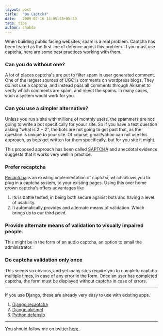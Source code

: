 ```yaml
---
layout: post
title:  "On Captcha"
date:   2009-07-16 14:05:35+05:30
tags: tips
author: shabda
---
```

When building public facing websites, spam is a real problem. Captcha has been teated as the first line of defence aginst this problem. If you must use captcha, here are some best practices working with them.

### Can you do without one?
A lot of places captcha's are put to filter spam in user generated comment. One of the largest sources of UGC is comments on wordpress blogs. They do not use a captcha, and instead pass all comments through Akismet to verify which comments are spam, and reject the spams. In many cases, such a system would work for you.

### Can you use a simpler alternative?

Unless you run a site with millions of monthly users, the spammers are not going to write a bot specifically for youur site. So if you have a text question asking "what is 2 + 2", the bots are not going to get past that, as the question is unique to your site. Of course, gmail/yahoo can not use this approach, as bots get written for them specifically, but for you site it might.

This proposed approach has been called [SAPTCHA](http://dmytry.pandromeda.com/texts/captcha_and_saptcha.html) and anecdotal evidence suggests that it works very well in practice.

### Prefer recaptcha

[Recaptcha](http://recaptcha.net/) is an existing implementation of captcha, which allows you to plug in a captcha system, to your existing pages. Using this over home grown captcha's offers advantages like

1. Its is battle tested, in being both secure against bots and having a level of usability.
2. It automatically provides and alternate means of validation. Which brings us to our third point.

### Provide alternate means of validation to visually impaired people.

This might be in the form of an audio captcha, an option to email the administrator.

### Do captcha validation only once

This seems so obvious, and yet many sites require you to complete captcha multiple times, in case of any error in the form. Once an user has completed captcha, the form must be displayed without captcha in case of errors.

--------

If you use Django, these are already very easy to use with existing apps.

1. [Django recaotcha](http://www.djangosnippets.org/snippets/433/)
2. [Django akismet](http://www.djangosnippets.org/snippets/1255/)
3. [Python defensio](http://defensio.com/downloads/python/)

---------

You should follow me on twitter [here](http://twitter.com/uswaretech)[.](http://dustincurtis.com/you_should_follow_me_on_twitter.html)


